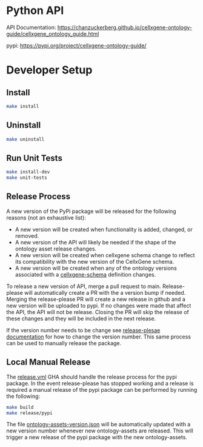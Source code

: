 # Python API

API Documentation: https://chanzuckerberg.github.io/cellxgene-ontology-guide/cellxgene_ontology_guide.html

pypi: https://pypi.org/project/cellxgene-ontology-guide/

# Developer Setup

## Install

```bash
make install
```

## Uninstall

```bash
make uninstall
```

## Run Unit Tests

```bash
make install-dev
make unit-tests
```

## Release Process

A new version of the PyPi package will be released for the following reasons (not an exhaustive list):

- A new version will be created when functionality is added, changed, or removed.
- A new version of the API will likely be needed if the shape of the ontology asset release changes.
- A new version will be created when cellxgene schema change to reflect its compatibility with the new version of the CellxGene schema.
- A new version will be created when any of the ontology versions associated with a [cellxgene-schema](https://github.com/chanzuckerberg/single-cell-curation/tree/main/schema) definition changes.

To release a new version of API, merge a pull request to main. Release-please will automatically create a PR with the a version bump if needed. Merging the release-please PR will create a new release in github and a new version will be uploaded to pypi. If no changes were made that affect the API, the API will not be release. Closing the PR will skip the release of these changes and they will be included in the next release.

If the version number needs to be change see [release-plesae documentation](https://github.com/googleapis/release-please?tab=readme-ov-file#how-do-i-change-the-version-number) for how to change the version number. This same process can be used to manually release the package.

## Local Manual Release

The [release.yml](../../.github/workflows/release.yml) GHA should handle the release process for the pypi package. In the event release-please has stopped working and a release is required a manual release of the pypi package can be performed by running the following:

```bash
make build
make release/pypi
```

The file [ontology-assets-version.json](./ontology-assets-version.json) will be automatically updated with a new version number whenever new ontology-assets are released. This will trigger a new release of the pypi package with the new ontology-assets.
